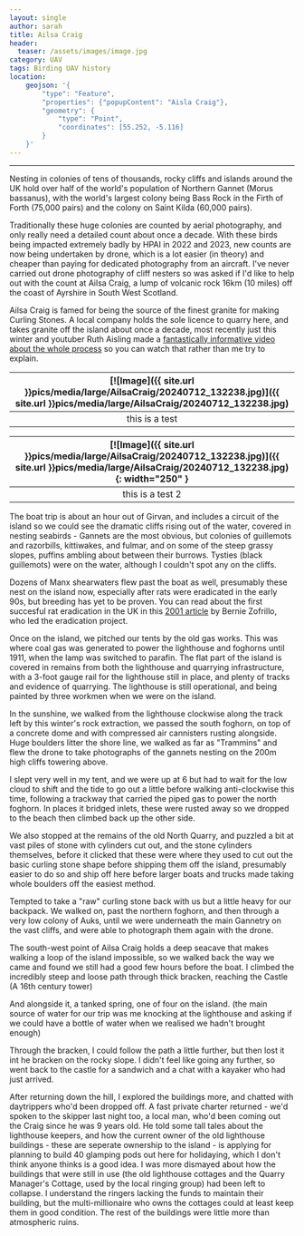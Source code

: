 ```yaml
---
layout: single
author: sarah
title: Ailsa Craig
header:
  teaser: /assets/images/image.jpg
category: UAV
tags: Birding UAV history
location:
    geojson: '{
        "type": "Feature",
        "properties": {"popupContent": "Aisla Craig"},
        "geometry": {
            "type": "Point",
            "coordinates": [55.252, -5.116]
        }
    }'
---
```

---

Nesting in colonies of tens of thousands, rocky cliffs and islands around the UK hold over half of the world's population of Northern Gannet (Morus bassanus), with the world's largest colony being Bass Rock in the Firth of Forth (75,000 pairs) and the colony on Saint Kilda (60,000 pairs).

Traditionally these huge colonies are counted by aerial photography, and only really need a detailed count about once a decade. With these birds being impacted extremely badly by HPAI in 2022 and 2023, new counts are now being undertaken by drone, which is a lot easier (in theory) and cheaper than paying for dedicated photography from an aircraft. I've never carried out drone photography of cliff nesters so was asked if I'd like to help out with the count at Ailsa Craig, a lump of volcanic rock 16km (10 miles) off the coast of Ayrshire in South West Scotland.

Ailsa Craig is famed for being the source of the finest granite for making Curling Stones. A local company holds the sole licence to quarry here, and takes granite off the island about once a decade, most recently just this winter and youtuber Ruth Aisling made a [fantastically informative video about the whole process](https://youtu.be/lTjOoeR0iFY) so you can watch that rather than me try to explain.

| [![Image]({{ site.url }}pics/media/large/AilsaCraig/20240712_132238.jpg)]({{ site.url }}pics/media/large/AilsaCraig/20240712_132238.jpg) | 
|:--:| 
| this is a test |

| [![Image]({{ site.url }}pics/media/large/AilsaCraig/20240712_132238.jpg)]({{ site.url }}pics/media/large/AilsaCraig/20240712_132238.jpg){: width="250" } | 
|:--:| 
| this is a test 2 |

The boat trip is about an hour out of Girvan, and includes a circuit of the island so we could see the dramatic cliffs rising out of the water, covered in nesting seabirds - Gannets are the most obvious, but colonies of guillemots and razorbills, kittiwakes, and fulmar, and on some of the steep grassy slopes, puffins ambling about between their burrows. Tysties (black guillemots) were on the water, although I couldn't spot any on the cliffs.

Dozens of Manx shearwaters flew past the boat as well, presumably these nest on the island now, especially after rats were eradicated in the early 90s, but breeding has yet to be proven. You can read about the first succesful rat eradication in the UK in this [2001 article](https://web.archive.org/web/20220120073100/https://www.ayrshire-birding.org.uk/2001/01/ailsa_craig_before_and_after_the_eradication_of_rats_in_1991/) by Bernie Zofrillo, who led the eradication project.

Once on the island, we pitched our tents by the old gas works. This was where coal gas was generated to power the lighthouse and foghorns until 1911, when the lamp was switched to parafin. The flat part of the island is covered in remains from both the lighthouse and quarrying infrastructure, with a 3-foot gauge rail for the lighthouse still in place, and plenty of tracks and evidence of quarrying. The lighthouse is still operational, and being painted by three workmen when we were on the island.

In the sunshine, we walked from the lighthouse clockwise along the track left by this winter's rock extraction, we passed the south foghorn, on top of a concrete dome and with compressed air cannisters rusting alongside. Huge boulders litter the shore line, we walked as far as "Trammins" and flew the drone to take photographs of the gannets nesting on the 200m high cliffs towering above.

I slept very well in my tent, and we were up at 6 but had to wait for the low cloud to shift and the tide to go out a little before walking anti-clockwise this time, following a trackway that carried the piped gas to power the north foghorn. In places it bridged inlets, these were rusted away so we dropped to the beach then climbed back up the other side.

We also stopped at the remains of the old North Quarry, and puzzled a bit at vast piles of stone with cylinders cut out, and the stone cylinders themselves, before it clicked that these were where they used to cut out the basic curling stone shape before shipping them off the island, presumably easier to do so and ship off here before larger boats and trucks made taking whole boulders off the easiest method.

Tempted to take a "raw" curling stone back with us but a little heavy for our backpack. We walked on, past the northern foghorn, and then through a very low colony of Auks, until we were underneath the main Gannetry on the vast cliffs, and were able to photograph them again with the drone.

The south-west point of Ailsa Craig holds a deep seacave that makes walking a loop of the island impossible, so we walked back the way we came and found we still had a good few hours before the boat. I climbed the incredibly steep and loose path through thick bracken, reaching the Castle (A 16th century tower)

And alongside it, a tanked spring, one of four on the island. (the main source of water for our trip was me knocking at the lighthouse and asking if we could have a bottle of water when we realised we hadn't brought enough)

Through the bracken, I could follow the path a little further, but then lost it int he bracken on the rocky slope. I didn't feel like going any further, so went back to the castle for a sandwich and a chat with a kayaker who had just arrived.

After returning down the hill, I explored the buildings more, and chatted with daytrippers who'd been dropped off. A fast private charter returned - we'd spoken to the skipper last night too, a local man, who'd been coming out the Craig since he was 9 years old. He told some tall tales about the lighthouse keepers, and how the current owner of the old lighthouse buildings - these are seperate ownership to the island - is applying for planning to build 40 glamping pods out here for holidaying, which I don't think anyone thinks is a good idea. I was more dismayed about how the buildings that were still in use (the old lighthouse cottages and the Quarry Manager's Cottage, used by the local ringing group) had been left to collapse. I understand the ringers lacking the funds to maintain their building, but the multi-millionaire who owns the cottages could at least keep them in good condition. The rest of the buildings were little more than atmospheric ruins.
